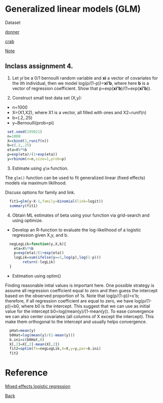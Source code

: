 # Generalized linear models (GLM)

Dataset

[donner](https://app.box.com/s/4511synp42q9nzntzpspojclwr20ivm1)

[crab](https://app.box.com/s/456boimp1otj0gp096ndfxxlwh7601u3)

[Note](https://app.box.com/s/5dg969wafkwr4j0k1179xzruocgs98q9)


## Inclass assignment 4.

1. Let  *yi* be a 0/1 bernoulli random variable and **xi** a vector of covariates for the ith individual, then we model log(p/(1-p))=**xi'b**, where here **b** is a vector of regression coefficient.
Show that p=exp(**xi'b**)/(1+exp(**xi'b**)).


2. Construct small test data set (X,y): 

* n=1000
* X=(X1,X2), where X1 is  a vector, all filled with ones and X2~runif(n)
* b=(.2,.25)
* y~Bernoulli(prob=pi)

```r
 set.seed(195021)
 n=1000
 X=cbind(1,runif(n))
 b=c(.2,.25)
 eta=X%*%b
 p=exp(eta)/(1+exp(eta))
 y=rbinom(n=n,size=1,prob=p)
```

3. Estimate using `glm` function.

The `glm()` function can be used to fit generalized linear (fixed effects) models via maximum liklihood.

Discuss options for family and link.

```r
  fit1=glm(y~X-1,family=binomial(link=logit))
  summary(fit1)
```

4. Obtain ML estimates of beta using your function via grid-search and using optimize.

 * Develop an R-function to evaluate the log-likelihood of a logistic regression given X,y, and b.

```r
  negLogLik=function(y,X,b){
  	eta=X%*%b
	p=exp(eta)/(1+exp(eta))
	logLik=sum(ifelse(y==1,log(p),log(1-p)))
        return(-logLik)
  }
```

* Estimation using optim()

Finding reasonable intial values is important here. One possible strategy is assume all regression coefficient equal to zero and then guess the intercept based on the observed proportion of 1s. Note that log(p/(1-p))=x'b; therefore, if all regression coefficient are equal to zero, we have  log(p/(1-p))=b0, where b0 is the intercept. This suggest that we can use as initial value for the intercept b0=log(mean(y)/(1-mean(y)). To ease convergence we can also center covariates (all columns of X except the intercept). This make them orthogonal to the intercept and usually helps convergence.

```r
  pHat=mean(y)
  b0Hat=log(mean(y)/(1-mean(y)))
  b.ini=c(b0Hat,0)
  X[,2]=X[,2]-mean(X[,2])
  fit2=optim(fn=negLogLik,X=X,y=y,par=b.ini)
  fit2
```

# Reference
[Mixed effects logistic regression](https://stats.idre.ucla.edu/r/dae/mixed-effects-logistic-regression/)


[Back](https://github.com/gdlc/STAT_COMP/)
